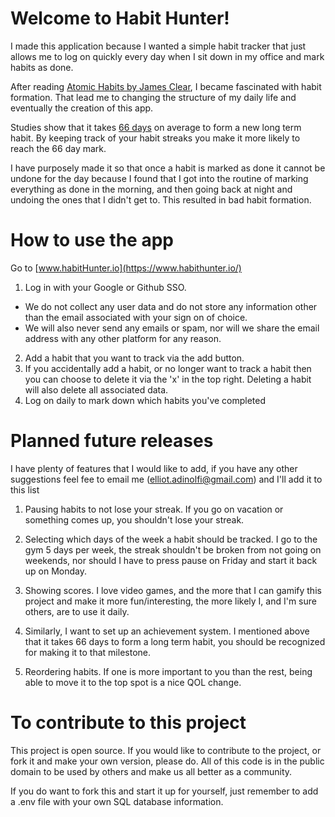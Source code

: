 # Welcome to Habit Hunter!

I made this application because I wanted a simple habit tracker that just allows me to log on quickly every day when I sit down in my office and mark habits as done.

After reading [Atomic Habits by James Clear](https://jamesclear.com/), I became fascinated with habit formation. That lead me to changing the structure of my daily life and eventually the creation of this app.

Studies show that it takes [66 days](https://jamesclear.com/new-habit) on average to form a new long term habit. By keeping track of your habit streaks you make it more likely to reach the 66 day mark.

I have purposely made it so that once a habit is marked as done it cannot be undone for the day because I found that I got into the routine of marking everything as done in the morning, and then going back at night and undoing the ones that I didn't get to. This resulted in bad habit formation.

# How to use the app

Go to [www.habitHunter.io](https://www.habithunter.io/)

1. Log in with your Google or Github SSO.

- We do not collect any user data and do not store any information other than the email associated with your sign on of choice.
- We will also never send any emails or spam, nor will we share the email address with any other platform for any reason.

2. Add a habit that you want to track via the add button.
3. If you accidentally add a habit, or no longer want to track a habit then you can choose to delete it via the 'x' in the top right. Deleting a habit will also delete all associated data.
4. Log on daily to mark down which habits you've completed

# Planned future releases

I have plenty of features that I would like to add, if you have any other suggestions feel fee to email me (elliot.adinolfi@gmail.com) and I'll add it to this list

1. Pausing habits to not lose your streak. If you go on vacation or something comes up, you shouldn't lose your streak.

2. Selecting which days of the week a habit should be tracked. I go to the gym 5 days per week, the streak shouldn't be broken from not going on weekends, nor should I have to press pause on Friday and start it back up on Monday.

3. Showing scores. I love video games, and the more that I can gamify this project and make it more fun/interesting, the more likely I, and I'm sure others, are to use it daily.

4. Similarly, I want to set up an achievement system. I mentioned above that it takes 66 days to form a long term habit, you should be recognized for making it to that milestone.

5. Reordering habits. If one is more important to you than the rest, being able to move it to the top spot is a nice QOL change.

# To contribute to this project

This project is open source. If you would like to contribute to the project, or fork it and make your own version, please do. All of this code is in the public domain to be used by others and make us all better as a community.

If you do want to fork this and start it up for yourself, just remember to add a .env file with your own SQL database information.
